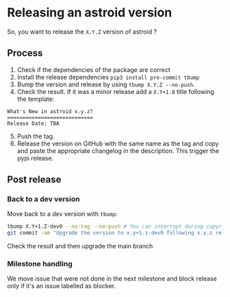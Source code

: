# Releasing an astroid version

So, you want to release the `X.Y.Z` version of astroid ?

## Process

1. Check if the dependencies of the package are correct
2. Install the release dependencies `pip3 install pre-commit tbump`
3. Bump the version and release by using `tbump X.Y.Z --no-push`.
4. Check the result. If it was a minor release add a `X.Y+1.0` title following the
   template:

```text
What's New in astroid x.y.z?
============================
Release Date: TBA
```

5. Push the tag.
6. Release the version on GitHub with the same name as the tag and copy and paste the
   appropriate changelog in the description. This trigger the pypi release.

## Post release

### Back to a dev version

Move back to a dev version with `tbump`:

```bash
tbump X.Y+1.Z-dev0 --no-tag --no-push # You can interrupt during copyrite
git commit -am "Upgrade the version to x.y+1.z-dev0 following x.y.z release"
```

Check the result and then upgrade the main branch

### Milestone handling

We move issue that were not done in the next milestone and block release only if it's an
issue labelled as blocker.

